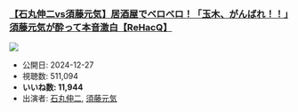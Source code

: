 ### [【石丸伸二vs須藤元気】居酒屋でベロベロ！「玉木、がんばれ！！」須藤元気が酔って本音激白【ReHacQ】](https://www.youtube.com/watch?v=8oYI9Gztrxs)
[![](https://img.youtube.com/vi/8oYI9Gztrxs/sddefault.jpg)](https://www.youtube.com/watch?v=8oYI9Gztrxs)
-   公開日: 2024-12-27
-   視聴数: 511,094
-   **いいね数: 11,944**
-   出演者: [石丸伸二](/rehacq_fan/people/石丸伸二 "wikilink"), [須藤元気](/rehacq_fan/people/須藤元気 "wikilink")
